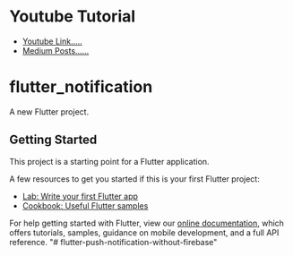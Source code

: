 # Youtube Tutorial
- [Youtube Link.....](https://www.youtube.com/watch?v=b6CTeqJnmN0&t=4s)
- [Medium Posts......](https://medium.com/@samuelbeebest)

# flutter_notification

A new Flutter project.

## Getting Started

This project is a starting point for a Flutter application.

A few resources to get you started if this is your first Flutter project:

- [Lab: Write your first Flutter app](https://flutter.dev/docs/get-started/codelab)
- [Cookbook: Useful Flutter samples](https://flutter.dev/docs/cookbook)

For help getting started with Flutter, view our
[online documentation](https://flutter.dev/docs), which offers tutorials,
samples, guidance on mobile development, and a full API reference.
"# flutter-push-notification-without-firebase" 
